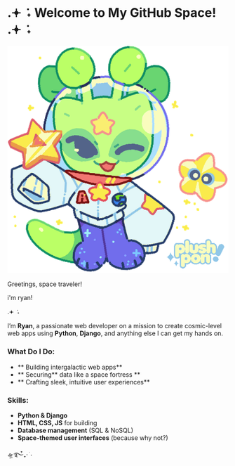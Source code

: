 # .𖥔 ݁ ˖ Welcome to My GitHub Space! .𖥔 ݁ ˖

![Neopets Image](https://github.com/ryfank/stuff/raw/main/E6r6Oq4XMAA5GQa.png)

Greetings, space traveler! 

i'm ryan!

.𖥔 ݁ ˖ 
   
I’m **Ryan**, a passionate web developer on a mission to create cosmic-level web apps using **Python**, **Django**, and anything else I can get my hands on. 

### What Do I Do:
- ** Building intergalactic web apps** 
- ** Securing** data like a space fortress ** 
- ** Crafting sleek, intuitive user experiences** 

### Skills:
- **Python & Django** 
- **HTML, CSS, JS** for building 
- **Database management** (SQL & NoSQL) 
- **Space-themed user interfaces** (because why not?) 

🛸࿐໋₊‧ ֹ٠
